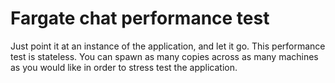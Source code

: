 # Fargate chat performance test

Just point it at an instance of the application, and let it go. This performance test is stateless. You can spawn as many copies across as many machines as you would like in order to stress test the application.
